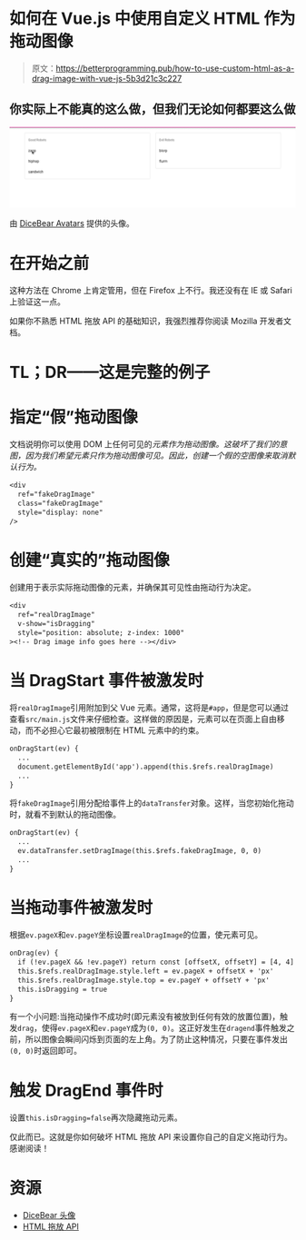 # 如何在 Vue.js 中使用自定义 HTML 作为拖动图像

> 原文：<https://betterprogramming.pub/how-to-use-custom-html-as-a-drag-image-with-vue-js-5b3d21c3c227>

## 你实际上不能真的这么做，但我们无论如何都要这么做

![](img/c7a3690dcee37afbd13ab6b5f544ec9b.png)

由 [DiceBear Avatars](http://avatars.dicebear.com) 提供的头像。

# 在开始之前

这种方法在 Chrome 上肯定管用，但在 Firefox 上不行。我还没有在 IE 或 Safari 上验证这一点。

如果你不熟悉 HTML 拖放 API 的基础知识，我强烈推荐你阅读 Mozilla 开发者文档。

# TL；DR——这是完整的例子

# 指定“假”拖动图像

文档说明你可以使用 DOM 上任何可见的*元素作为拖动图像。这破坏了我们的意图，因为我们希望元素只作为拖动图像可见。因此，创建一个假的空图像来取消默认行为。*

```
<div
  ref="fakeDragImage"
  class="fakeDragImage"
  style="display: none"
/>
```

# 创建“真实的”拖动图像

创建用于表示实际拖动图像的元素，并确保其可见性由拖动行为决定。

```
<div
  ref="realDragImage"
  v-show="isDragging"
  style="position: absolute; z-index: 1000"
><!-- Drag image info goes here --></div>
```

# 当 DragStart 事件被激发时

将`realDragImage`引用附加到父 Vue 元素。通常，这将是`#app`，但是您可以通过查看`src/main.js`文件来仔细检查。这样做的原因是，元素可以在页面上自由移动，而不必担心它最初被限制在 HTML 元素中的约束。

```
onDragStart(ev) {
  ...
  document.getElementById('app').append(this.$refs.realDragImage)
  ...
}
```

将`fakeDragImage`引用分配给事件上的`dataTransfer`对象。这样，当您初始化拖动时，就看不到默认的拖动图像。

```
onDragStart(ev) {
  ...
  ev.dataTransfer.setDragImage(this.$refs.fakeDragImage, 0, 0)
  ...
}
```

# 当拖动事件被激发时

根据`ev.pageX`和`ev.pageY`坐标设置`realDragImage`的位置，使元素可见。

```
onDrag(ev) {
  if (!ev.pageX && !ev.pageY) return const [offsetX, offsetY] = [4, 4]
  this.$refs.realDragImage.style.left = ev.pageX + offsetX + 'px'
  this.$refs.realDragImage.style.top = ev.pageY + offsetY + 'px'
  this.isDragging = true
}
```

有一个小问题:当拖动操作不成功时(即元素没有被放到任何有效的放置位置)，触发`drag`，使得`ev.pageX`和`ev.pageY`成为`(0, 0)`。这正好发生在`dragend`事件触发之前，所以图像会瞬间闪烁到页面的左上角。为了防止这种情况，只要在事件发出`(0, 0)`时返回即可。

# 触发 DragEnd 事件时

设置`this.isDragging=false`再次隐藏拖动元素。

仅此而已。这就是你如何破坏 HTML 拖放 API 来设置你自己的自定义拖动行为。感谢阅读！

# 资源

*   [DiceBear 头像](http://avatars.dicebear.com)
*   [HTML 拖放 API](https://developer.mozilla.org/en-US/docs/Web/API/HTML_Drag_and_Drop_API)